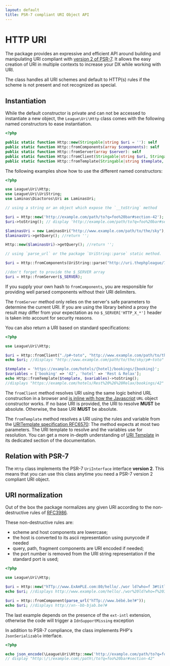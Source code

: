 ```yaml
---
layout: default
title: PSR-7 compliant URI Object API
---
```


HTTP URI
=======

The package provides an expressive and efficient API around building and manipulating URI compliant
with [version 2 of PSR-7](https://www.php-fig.org/psr/psr-7/). It allows the easy creation of URI in multiple contexts 
to increase your DX while working with URI.

<p class="message-notice">The class handles all URI schemes and default to HTTP(s) rules if the
scheme is not present and not recognized as special.</p>

## Instantiation

While the default constructor is private and can not be accessed to instantiate a new object,
the `League\Uri\Http` class comes with the following named constructors to ease instantiation.

~~~php
<?php

public static function Http::new(Stringable|string $uri = ''): self
public static function Http::fromComponents(array $components): self
public static function Http::fromServer(array $server): self
public static function Http::fromClient(Stringable|string $uri, Stringable|string|null $baseUri = null): self
public static function Http::fromTemplate(Stringable|string $template, iterable $variables = []): self
~~~

The following examples show how to use the different named constructors:

~~~php
<?php

use League\Uri\Http;
use League\Uri\UriString;
use Laminas\Diactoros\Uri as LaminasUri;

// using a string or an object which expose the `__toString` method

$uri = Http::new('http://example.com/path/to?q=foo%20bar#section-42');
$uri->toString(); // display 'http://example.com/path/to?q=foo%20bar#section-4'

$laminasUri = new LaminasUri("http://www.example.com/path/to/the/sky");
$laminasUri->getQuery(); //return '';

Http::new($laminasUri)->getQuery(); //return '';

// using `parse_url` or the package `UriString::parse` static method.

$uri = Http::fromComponents(UriString::parse("http://uri.thephpleague/7.0/uri/api"));

//don't forget to provide the $_SERVER array
$uri = Http::fromServer($_SERVER);
~~~

<p class="message-warning">If you supply your own hash to <code>fromComponents</code>,
you are responsible for providing well parsed components without their URI delimiters.</p>

<p class="message-warning">The <code>fromServer</code> method only relies on the server's 
safe parameters to determine the current URI. If you are using the library behind a 
proxy the result may differ from your expectation as no <code>$_SERVER['HTTP_X_*']</code>
header is taken into account for security reasons.</p>

You can also return a URI based on standard specifications:

~~~php
<?php

use League\Uri\Http;

$uri = Http::fromClient("./p#~toto", "http://www.example.com/path/to/the/sky/");
echo $uri; //displays "http://www.example.com/path/to/the/sky/p#~toto"

$template = 'https://example.com/hotels/{hotel}/bookings/{booking}';
$variables = ['booking' => '42', 'hotel' => 'Rest & Relax'];
echo Http::fromTemplate($template, $variables)->toString();
//displays "https://example.com/hotels/Rest%20%26%20Relax/bookings/42"
~~~

The `fromClient` method resolves URI using the same logic behind URL construction
in a browser and [is inline with how the Javascript](https://developer.mozilla.org/en-US/docs/Web/API/URL/URL) `URL` object constructor works.
If no base URI is provided, the URI to resolve **MUST** be absolute. Otherwise, the base URI **MUST** be absolute.

The `fromTemplate` method resolves a URI using the rules and variable from the
[URITemplate specification RFC6570](http://tools.ietf.org/html/rfc6570):
The method expects at most two parameters. The URI template to resolve and the variables use
for resolution. You can get a more in-depth understanding of
[URI Template](/uri/7.0/uri-template) in its dedicated section of the documentation.

## Relation with PSR-7

The `Http` class implements the PSR-7 `UriInterface` interface **version 2**. This means that you can 
use this class anytime you need a PSR-7 version 2 compliant URI object.

## URI normalization

Out of the box the package normalizes any given URI according to the non-destructive rules
of [RFC3986](https://tools.ietf.org/html/rfc3986).

These non-destructive rules are:

- scheme and host components are lowercase;
- the host is converted to its ascii representation using punycode if needed
- query, path, fragment components are URI encoded if needed;
- the port number is removed from the URI string representation if the standard port is used;

~~~php
<?php

use League\Uri\Http;

$uri = Http::new("hTTp://www.ExAmPLE.com:80/hello/./wor ld?who=f 3#title");
echo $uri; //displays http://www.example.com/hello/./wor%20ld?who=f%203#title

$uri = Http::fromComponent(parse_url("hTTp://www.bébé.be?#"));
echo $uri; //displays http://xn--bb-bjab.be?#
~~~

<p class="message-info">The last example depends on the presence of the <code>ext-intl</code> extension, otherwise the code will trigger a <code>IdnSupportMissing</code> exception</p>

In addition to PSR-7 compliance, the class implements PHP's `JsonSerializable` interface.

~~~php
<?php

echo json_encode(\League\Uri\Http::new('http://example.com/path/to?q=foo%20bar#section-42'));
// display "http:\/\/example.com\/path\/to?q=foo%20bar#section-42"
~~~
